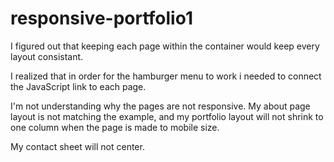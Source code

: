 # responsive-portfolio1

I figured out that keeping each page within the container would keep every layout consistant.

I realized that in order for the hamburger menu to work i needed to connect the JavaScript link to each page.

I'm not understanding why the pages are not responsive. My about page layout is not matching the example, and my portfolio layout will not shrink to one column when the page is made to mobile size.

My contact sheet will not center.
